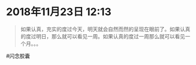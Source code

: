 <!--
 * @Author: 柯军
 * @Date: 2019-08-14 18:26:57
 * @Description: 
 -->
# 2018年11月23日 12:13
> 如果认真，充实的度过今天，明天就会自然而然的呈现在眼前了。如果认真的度过明日，那么就可以看见一周。如果认真的度过一周那么就可以看见一个月。。。

#闪念胶囊
